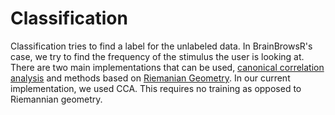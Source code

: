 # Classification

Classification tries to find a label for the unlabeled data. In BrainBrowsR's case, we try to find the frequency of the stimulus the user is looking at. There are two main implementations that can be used, [canonical correlation analysis](CCA.md) and methods based on [Riemanian Geometry](riemannian.md). In our current implementation, we used CCA. This requires no training as opposed to Riemannian geometry.
